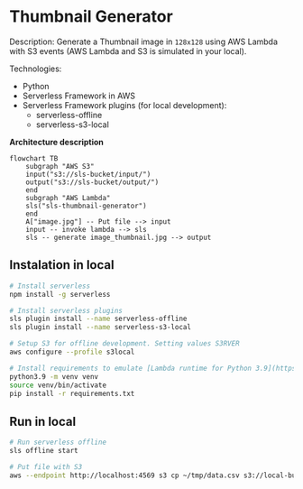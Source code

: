 # Thumbnail Generator

Description: Generate a Thumbnail image in `128x128` using AWS Lambda with S3 events (AWS Lambda and S3 is simulated in your local).

Technologies:
- Python
- Serverless Framework in AWS
- Serverless Framework plugins (for local development):
  - serverless-offline
  - serverless-s3-local

**Architecture description**

```mermaid
flowchart TB
    subgraph "AWS S3"
    input("s3://sls-bucket/input/")
    output("s3://sls-bucket/output/")
    end
    subgraph "AWS Lambda"
    sls("sls-thumbnail-generator")
    end
    A["image.jpg"] -- Put file --> input
    input -- invoke lambda --> sls
    sls -- generate image_thumbnail.jpg --> output
```

## Instalation in local

```Bash
# Install serverless
npm install -g serverless

# Install serverless plugins
sls plugin install --name serverless-offline
sls plugin install --name serverless-s3-local

# Setup S3 for offline development. Setting values S3RVER
aws configure --profile s3local

# Install requirements to emulate [Lambda runtime for Python 3.9](https://docs.aws.amazon.com/lambda/latest/dg/lambda-runtimes.html)
python3.9 -m venv venv
source venv/bin/activate
pip install -r requirements.txt
```

## Run in local

```Bash
# Run serverless offline
sls offline start

# Put file with S3
aws --endpoint http://localhost:4569 s3 cp ~/tmp/data.csv s3://local-bucket/userdata.csv --profile s3local
```
